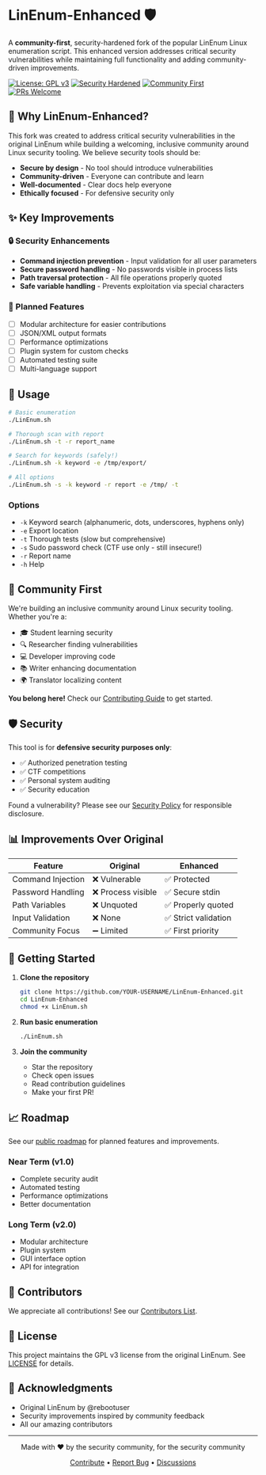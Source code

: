 # LinEnum-Enhanced 🛡️

A **community-first**, security-hardened fork of the popular LinEnum Linux enumeration script. This enhanced version addresses critical security vulnerabilities while maintaining full functionality and adding community-driven improvements.

[![License: GPL v3](https://img.shields.io/badge/License-GPLv3-blue.svg)](https://www.gnu.org/licenses/gpl-3.0)
[![Security Hardened](https://img.shields.io/badge/Security-Hardened-green.svg)](SECURITY.md)
[![Community First](https://img.shields.io/badge/Community-First-orange.svg)](CONTRIBUTING.md)
[![PRs Welcome](https://img.shields.io/badge/PRs-Welcome-brightgreen.svg)](CONTRIBUTING.md)

## 🎯 Why LinEnum-Enhanced?

This fork was created to address critical security vulnerabilities in the original LinEnum while building a welcoming, inclusive community around Linux security tooling. We believe security tools should be:

- **Secure by design** - No tool should introduce vulnerabilities
- **Community-driven** - Everyone can contribute and learn
- **Well-documented** - Clear docs help everyone
- **Ethically focused** - For defensive security only

## ✨ Key Improvements

### 🔒 Security Enhancements
- **Command injection prevention** - Input validation for all user parameters
- **Secure password handling** - No passwords visible in process lists
- **Path traversal protection** - All file operations properly quoted
- **Safe variable handling** - Prevents exploitation via special characters

### 🚀 Planned Features
- [ ] Modular architecture for easier contributions
- [ ] JSON/XML output formats
- [ ] Performance optimizations
- [ ] Plugin system for custom checks
- [ ] Automated testing suite
- [ ] Multi-language support

## 📖 Usage

```bash
# Basic enumeration
./LinEnum.sh

# Thorough scan with report
./LinEnum.sh -t -r report_name

# Search for keywords (safely!)
./LinEnum.sh -k keyword -e /tmp/export/

# All options
./LinEnum.sh -s -k keyword -r report -e /tmp/ -t
```

### Options
- `-k` Keyword search (alphanumeric, dots, underscores, hyphens only)
- `-e` Export location
- `-t` Thorough tests (slow but comprehensive)
- `-s` Sudo password check (CTF use only - still insecure!)
- `-r` Report name
- `-h` Help

## 🤝 Community First

We're building an inclusive community around Linux security tooling. Whether you're a:
- 🎓 Student learning security
- 🔍 Researcher finding vulnerabilities
- 💻 Developer improving code
- 📚 Writer enhancing documentation
- 🌍 Translator localizing content

**You belong here!** Check our [Contributing Guide](CONTRIBUTING.md) to get started.

## 🛡️ Security

This tool is for **defensive security purposes only**:
- ✅ Authorized penetration testing
- ✅ CTF competitions
- ✅ Personal system auditing
- ✅ Security education

Found a vulnerability? Please see our [Security Policy](SECURITY.md) for responsible disclosure.

## 📊 Improvements Over Original

| Feature | Original | Enhanced |
|---------|----------|----------|
| Command Injection | ❌ Vulnerable | ✅ Protected |
| Password Handling | ❌ Process visible | ✅ Secure stdin |
| Path Variables | ❌ Unquoted | ✅ Properly quoted |
| Input Validation | ❌ None | ✅ Strict validation |
| Community Focus | ➖ Limited | ✅ First priority |

## 🚦 Getting Started

1. **Clone the repository**
   ```bash
   git clone https://github.com/YOUR-USERNAME/LinEnum-Enhanced.git
   cd LinEnum-Enhanced
   chmod +x LinEnum.sh
   ```

2. **Run basic enumeration**
   ```bash
   ./LinEnum.sh
   ```

3. **Join the community**
   - Star the repository
   - Check open issues
   - Read contribution guidelines
   - Make your first PR!

## 📈 Roadmap

See our [public roadmap](https://github.com/YOUR-USERNAME/LinEnum-Enhanced/projects/1) for planned features and improvements.

### Near Term (v1.0)
- Complete security audit
- Automated testing
- Performance optimizations
- Better documentation

### Long Term (v2.0)
- Modular architecture
- Plugin system
- GUI interface option
- API for integration

## 👥 Contributors

We appreciate all contributions! See our [Contributors List](CONTRIBUTORS.md).

## 📜 License

This project maintains the GPL v3 license from the original LinEnum. See [LICENSE](LICENSE) for details.

## 🙏 Acknowledgments

- Original LinEnum by @rebootuser
- Security improvements inspired by community feedback
- All our amazing contributors

---

<p align="center">
  Made with ❤️ by the security community, for the security community
</p>

<p align="center">
  <a href="CONTRIBUTING.md">Contribute</a> •
  <a href="https://github.com/YOUR-USERNAME/LinEnum-Enhanced/issues">Report Bug</a> •
  <a href="https://github.com/YOUR-USERNAME/LinEnum-Enhanced/discussions">Discussions</a>
</p>